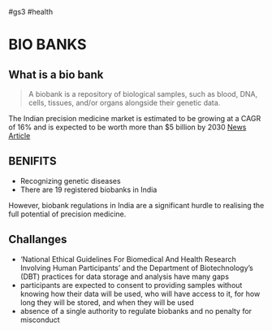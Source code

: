 #gs3 #health 

# BIO BANKS

## What is a bio bank
> A biobank is a repository of biological samples, such as blood, DNA, cells, tissues, and/or organs alongside their genetic data.

The Indian precision medicine market is estimated to be growing at a CAGR of 16% and is expected to be worth more than $5 billion by 2030 [News Article](read://https_www.thehindu.com/?url=https%3A%2F%2Fwww.thehindu.com%2Fsci-tech%2Fscience%2Fprecision-medicine-india-barriers-biobank-diversity-data-protection%2Farticle68748285.ece)

## BENIFITS
- Recognizing genetic diseases
- There are 19 registered biobanks in India

However, biobank regulations in India are a significant hurdle to realising the full potential of precision medicine.

## Challanges

- ‘National Ethical Guidelines For Biomedical And Health Research Involving Human Participants’ and the Department of Biotechnology’s (DBT) practices for data storage and analysis have many gaps
- participants are expected to consent to providing samples without knowing how their data will be used, who will have access to it, for how long they will be stored, and when they will be used
- absence of a single authority to regulate biobanks and no penalty for misconduct

